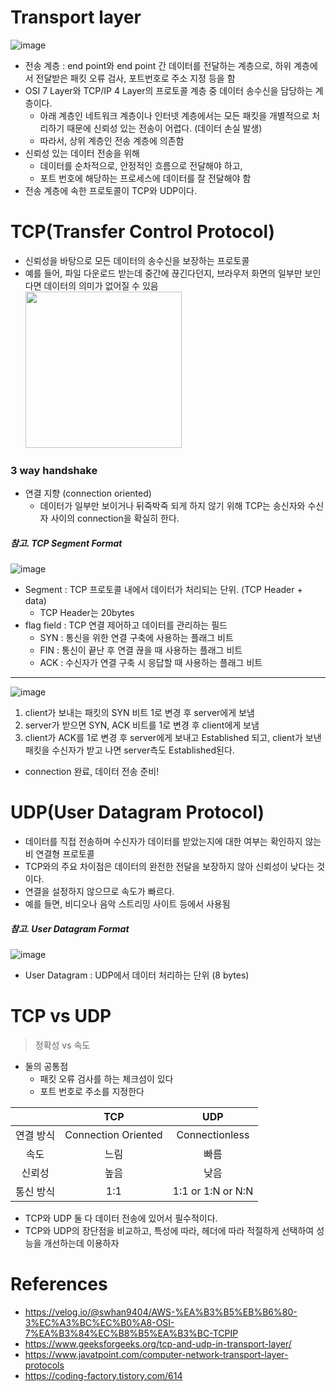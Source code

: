 # Transport layer
![image](https://user-images.githubusercontent.com/68576770/140342293-4a0eedb1-fbc0-46a2-bfc8-f86c1966224e.png)
- 전송 계층 : end point와 end point 간 데이터를 전달하는 계층으로, 하위 계층에서 전달받은 패킷 오류 검사, 포트번호로 주소 지정 등을 함
- OSI 7 Layer와 TCP/IP 4 Layer의 프로토콜 계층 중 데이터 송수신을 담당하는 계층이다.
  - 아래 계층인 네트워크 계층이나 인터넷 계층에서는 모든 패킷을 개별적으로 처리하기 때문에 신뢰성 있는 전송이 어렵다. (데이터 손실 발생)
  - 따라서, 상위 계층인 전송 계층에 의존함
- 신뢰성 있는 데이터 전송을 위해
  - 데이터를 순차적으로, 안정적인 흐름으로 전달해야 하고,
  - 포트 번호에 해당하는 프로세스에 데이터를 잘 전달해야 함
- 전송 계층에 속한 프로토콜이 TCP와 UDP이다.
# TCP(Transfer Control Protocol)
- 신뢰성을 바탕으로 모든 데이터의 송수신을 보장하는 프로토콜
- 예를 들어, 파일 다운로드 받는데 중간에 끊긴다던지, 브라우저 화면의 일부만 보인다면 데이터의 의미가 없어질 수 있음
<br><img src="https://user-images.githubusercontent.com/68576770/140380272-be4afb27-e721-4ac9-a1e4-a5a4a3864ba0.png" width="250"><br>
### 3 way handshake
- 연결 지향 (connection oriented)
  - 데이터가 일부만 보이거나 뒤죽박죽 되게 하지 않기 위해  TCP는 송신자와 수신자 사이의 connection을 확실히 한다.
##### 참고. TCP Segment Format
![image](https://user-images.githubusercontent.com/68576770/140360717-b415313c-3c01-4963-9564-2fc036edc96c.png)
- Segment : TCP 프로토콜 내에서 데이터가 처리되는 단위. (TCP Header + data)
  - TCP Header는 20bytes
- flag field : TCP 연결 제어하고 데이터를 관리하는 필드
  - SYN : 통신을 위한 연결 구축에 사용하는 플래그 비트
  - FIN : 통신이 끝난 후 연결 끊을 때 사용하는 플래그 비트
  - ACK : 수신자가 연결 구축 시 응답할 때 사용하는 플래그 비트
---
![image](https://user-images.githubusercontent.com/68576770/140370746-2f2c6520-4b8c-41b7-a1bb-ed2a15bbda4c.png)
1) client가 보내는 패킷의 SYN 비트 1로 변경 후 server에게 보냄
2) server가 받으면 SYN, ACK 비트를 1로 변경 후 client에게 보냄
3) client가 ACK를 1로 변경 후 server에게 보내고 Established 되고, client가 보낸 패킷을 수신자가 받고 나면 server측도 Established된다.
- connection 완료, 데이터 전송 준비!
# UDP(User Datagram Protocol)
- 데이터를 직접 전송하며 수신자가 데이터를 받았는지에 대한 여부는 확인하지 않는 비 연결형 프로토콜
- TCP와의 주요 차이점은 데이터의 완전한 전달을 보장하지 않아 신뢰성이 낮다는 것이다.
- 연결을 설정하지 않으므로 속도가 빠르다.
- 예를 들면, 비디오나 음악 스트리밍 사이트 등에서 사용됨
##### 참고. User Datagram Format
![image](https://user-images.githubusercontent.com/68576770/140374290-36b73258-0de1-4efd-b8ef-af9613cd8dc0.png)
- User Datagram : UDP에서 데이터 처리하는 단위 (8 bytes)
# TCP vs UDP
> 정확성 vs 속도
- 둘의 공통점
  - 패킷 오류 검사를 하는 체크섬이 있다
  - 포트 번호로 주소를 지정한다
 
||TCP|UDP|
|:-----------:|:---------------------:|:---------------------:|
|연결 방식|Connection Oriented|Connectionless|
|속도|느림|빠름|
|신뢰성|높음|낮음|
|통신 방식|1:1|1:1 or 1:N or N:N|

- TCP와 UDP 둘 다 데이터 전송에 있어서 필수적이다.
- TCP와 UDP의 장단점을 비교하고, 특성에 따라, 헤더에 따라 적절하게 선택하여 성능을 개선하는데 이용하자
# References
- https://velog.io/@swhan9404/AWS-%EA%B3%B5%EB%B6%80-3%EC%A3%BC%EC%B0%A8-OSI-7%EA%B3%84%EC%B8%B5%EA%B3%BC-TCPIP
- https://www.geeksforgeeks.org/tcp-and-udp-in-transport-layer/
- https://www.javatpoint.com/computer-network-transport-layer-protocols
- https://coding-factory.tistory.com/614
